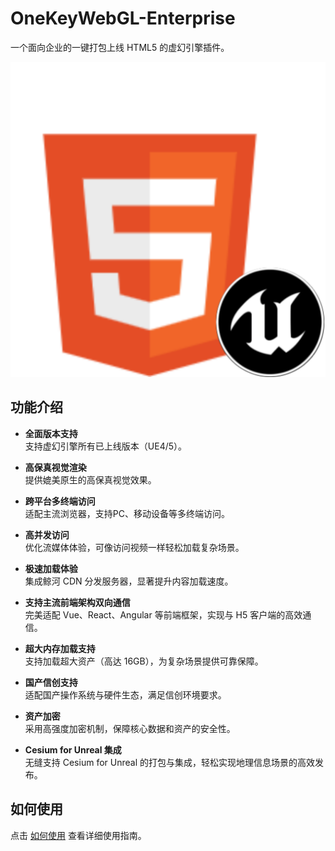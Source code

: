 # OneKeyWebGL-Enterprise

一个面向企业的一键打包上线 HTML5 的虚幻引擎插件。

 
![OneKeyWebGL-Enterprise](https://raw.githubusercontent.com/GINHE527/OneKeyWebGL-Enterprise-/main/images/OneKeyWebGL.png)


## 功能介绍
- **全面版本支持**  
  支持虚幻引擎所有已上线版本（UE4/5）。
  
- **高保真视觉渲染**  
  提供媲美原生的高保真视觉效果。

- **跨平台多终端访问**  
  适配主流浏览器，支持PC、移动设备等多终端访问。

- **高并发访问**  
  优化流媒体体验，可像访问视频一样轻松加载复杂场景。

- **极速加载体验**  
  集成鲸河 CDN 分发服务器，显著提升内容加载速度。

- **支持主流前端架构双向通信**  
  完美适配 Vue、React、Angular 等前端框架，实现与 H5 客户端的高效通信。

- **超大内存加载支持**  
  支持加载超大资产（高达 16GB），为复杂场景提供可靠保障。

- **国产信创支持**  
  适配国产操作系统与硬件生态，满足信创环境要求。

- **资产加密**  
  采用高强度加密机制，保障核心数据和资产的安全性。

- **Cesium for Unreal 集成**  
  无缝支持 Cesium for Unreal 的打包与集成，轻松实现地理信息场景的高效发布。

## 如何使用  
点击 [如何使用](https://support.qq.com/products/673962/faqs-more/?id=161024) 查看详细使用指南。
